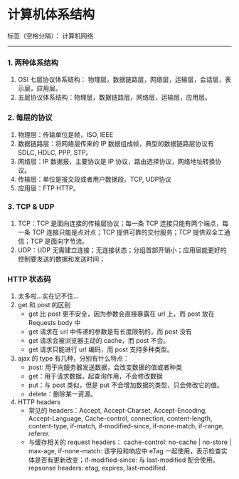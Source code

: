 ﻿# 计算机体系结构

标签（空格分隔）： 计算机网络

---

### 1. 两种体系结构
1. OSI 七层协议体系结构： 物理层，数据链路层，网络层，运输层，会话层，表示层，应用层。
2. 五层协议体系结构：物理层，数据链路层，网络层，运输层，应用层。

### 2. 每层的协议
1. 物理层：传输单位是帧，ISO, IEEE
2. 数据链路层：将网络层传来的 IP 数据组成帧，典型的数据链路层协议有 SDLC, HDLC, PPP, STP。
3. 网络层：IP 数据报，主要协议是 IP 协议，路由选择协议，网络地址转换协议。
4. 传输层：单位是报文段或者用户数据段。TCP, UDP协议
5. 应用层：FTP HTTP。

### 3. TCP & UDP
1. TCP：TCP 是面向连接的传输层协议；每一条 TCP 连接只能有两个端点，每一条 TCP 连接只能是点对点；TCP 提供可靠的交付服务；TCP 提供双全工通信；TCP 是面向字节流。
2. UDP：UDP 无需建立连接；无连接状态；分组首部开销小；应用层能更好的控制要发送的数据和发送时间；

### HTTP 状态码
1. 太多啦...实在记不住...
2. get 和 post 的区别
    * get 比 post 更不安全，因为参数会直接暴露在 url 上，而 post 放在 Requests body 中
    * get 请求在 url 中传递的参数是有长度限制的，而 post 没有
    * get 请求会被浏览器主动的 cache，而 post 不会。
    * get 请求只能进行 url 编码，而 post 支持多种类型。
3. ajax 的 type 有几种，分别有什么特点：
    * post: 用于向服务器发送数据，会改变数据的值或者种类
    * get：用于请求数据，起查询作用，不会修改数据
    * put：与 post 类似，但是 put 不会增加数据的类型，只会修改它的值。
    * delete：删除某一资源。
4. HTTP headers
    *  常见的 headers：Accept, Accept-Charset, Accept-Encoding, Accept-Language, Cache-control, connection, content-length, content-type, if-match, if-modified-since, if-none-match, if-range, referer.
    *  与缓存相关的 request headers： cache-control: no-cache | no-store | max-age, if-none-match: 该字段和响应中 eTag 一起使用，表示检查实体是否有更新改变；if-modified-since: 与 last-modified 配合使用。repsonse headers: etag, expires, last-modified.